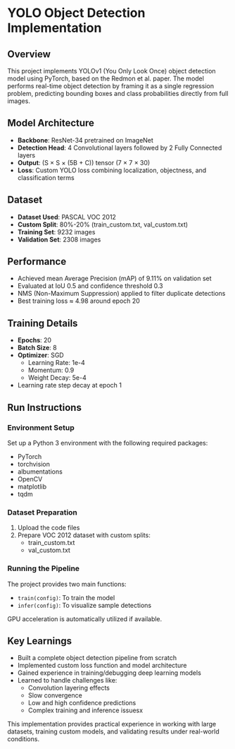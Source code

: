 # YOLO Object Detection Implementation

## Overview
This project implements YOLOv1 (You Only Look Once) object detection model using PyTorch, based on the Redmon et al. paper. The model performs real-time object detection by framing it as a single regression problem, predicting bounding boxes and class probabilities directly from full images.

## Model Architecture
- **Backbone**: ResNet-34 pretrained on ImageNet
- **Detection Head**: 4 Convolutional layers followed by 2 Fully Connected layers
- **Output**: (S × S × (5B + C)) tensor (7 × 7 × 30)
- **Loss**: Custom YOLO loss combining localization, objectness, and classification terms

## Dataset
- **Dataset Used**: PASCAL VOC 2012
- **Custom Split**: 80%-20% (train_custom.txt, val_custom.txt)
- **Training Set**: 9232 images
- **Validation Set**: 2308 images

## Performance
- Achieved mean Average Precision (mAP) of 9.11% on validation set
- Evaluated at IoU 0.5 and confidence threshold 0.3
- NMS (Non-Maximum Suppression) applied to filter duplicate detections
- Best training loss ≈ 4.98 around epoch 20

## Training Details
- **Epochs**: 20
- **Batch Size**: 8
- **Optimizer**: SGD
  - Learning Rate: 1e-4
  - Momentum: 0.9
  - Weight Decay: 5e-4
- Learning rate step decay at epoch 1

## Run Instructions

### Environment Setup
Set up a Python 3 environment with the following required packages:
- PyTorch
- torchvision
- albumentations
- OpenCV
- matplotlib
- tqdm

### Dataset Preparation
1. Upload the code files
2. Prepare VOC 2012 dataset with custom splits:
   - train_custom.txt
   - val_custom.txt

### Running the Pipeline
The project provides two main functions:
- `train(config)`: To train the model
- `infer(config)`: To visualize sample detections

GPU acceleration is automatically utilized if available.

## Key Learnings
- Built a complete object detection pipeline from scratch
- Implemented custom loss function and model architecture
- Gained experience in training/debugging deep learning models
- Learned to handle challenges like:
  - Convolution layering effects
  - Slow convergence
  - Low and high confidence predictions
  - Complex training and inference issuesx

This implementation provides practical experience in working with large datasets, training custom models, and validating results under real-world conditions.
